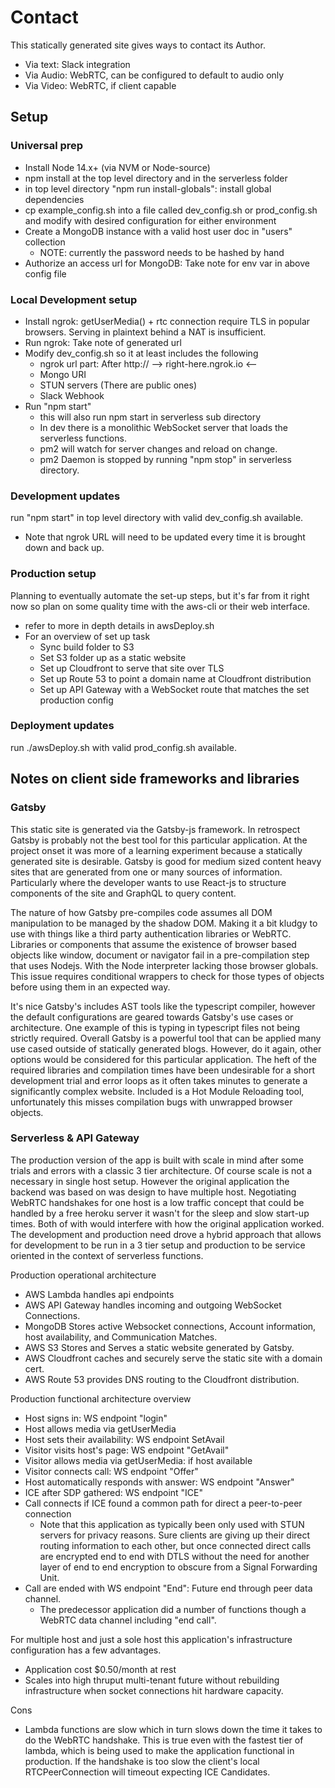 # Contact

This statically generated site gives ways to contact its Author.

- Via text: Slack integration
- Via Audio: WebRTC, can be configured to default to audio only
- Via Video: WebRTC, if client capable

## Setup

### Universal prep

- Install Node 14.x+ (via NVM or Node-source)
- npm install at the top level directory and in the serverless folder
- in top level directory "npm run install-globals": install global dependencies
- cp example_config.sh into a file called dev_config.sh or prod_config.sh and modify with desired configuration for either environment
- Create a MongoDB instance with a valid host user doc in "users" collection
  - NOTE: currently the password needs to be hashed by hand
- Authorize an access url for MongoDB: Take note for env var in above config file

### Local Development setup

- Install ngrok: getUserMedia() + rtc connection require TLS in popular browsers. Serving in plaintext behind a NAT is insufficient.
- Run ngrok: Take note of generated url
- Modify dev_config.sh so it at least includes the following
  - ngrok url part: After http:// --> right-here.ngrok.io <--
  - Mongo URI
  - STUN servers (There are public ones)
  - Slack Webhook
- Run "npm start"
  - this will also run npm start in serverless sub directory
  - In dev there is a monolithic WebSocket server that loads the serverless functions.
  - pm2 will watch for server changes and reload on change.
  - pm2 Daemon is stopped by running "npm stop" in serverless directory.

### Development updates

run "npm start" in top level directory with valid dev_config.sh available.

- Note that ngrok URL will need to be updated every time it is brought down and back up.

### Production setup

Planning to eventually automate the set-up steps, but it's far from it right now so plan on some quality time with the aws-cli or their web interface.

- refer to more in depth details in awsDeploy.sh
- For an overview of set up task
  - Sync build folder to S3
  - Set S3 folder up as a static website
  - Set up Cloudfront to serve that site over TLS
  - Set up Route 53 to point a domain name at Cloudfront distribution
  - Set up API Gateway with a WebSocket route that matches the set production config

### Deployment updates

run ./awsDeploy.sh with valid prod_config.sh available.

## Notes on client side frameworks and libraries

### Gatsby

This static site is generated via the Gatsby-js framework. In retrospect Gatsby is probably not the best tool for this particular application. At the project onset it was more of a learning experiment because a statically generated site is desirable. Gatsby is good for medium sized content heavy sites that are generated from one or many sources of information. Particularly where the developer wants to use React-js to structure components of the site and GraphQL to query content.

The nature of how Gatsby pre-compiles code assumes all DOM manipulation to be managed by the shadow DOM. Making it a bit kludgy to use with things like a third party authentication libraries or WebRTC. Libraries or components that assume the existence of browser based objects like window, document or navigator fail in a pre-compilation step that uses Nodejs. With the Node interpreter lacking those browser globals. This issue requires conditional wrappers to check for those types of objects before using them in an expected way.

It's nice Gatsby's includes AST tools like the typescript compiler, however the default configurations are geared towards Gatsby's use cases or architecture. One example of this is typing in typescript files not being strictly required. Overall Gatsby is a powerful tool that can be applied many use cased outside of statically generated blogs. However, do it again, other options would be considered for this particular application. The heft of the required libraries and compilation times have been undesirable for a short development trial and error loops as it often takes minutes to generate a significantly complex website. Included is a Hot Module Reloading tool, unfortunately this misses compilation bugs with unwrapped browser objects.

### Serverless & API Gateway

The production version of the app is built with scale in mind after some trials and errors with a classic 3 tier architecture. Of course scale is not a necessary in single host setup. However the original application the backend was based on was design to have multiple host. Negotiating WebRTC handshakes for one host is a low traffic concept that could be handled by a free heroku server it wasn't for the sleep and slow start-up times. Both of with would interfere with how the original application worked. The development and production need drove a hybrid approach that allows for development to be run in a 3 tier setup and production to be service oriented in the context of serverless functions.

Production operational architecture

- AWS Lambda handles api endpoints
- AWS API Gateway handles incoming and outgoing WebSocket Connections.
- MongoDB Stores active Websocket connections, Account information, host availability, and Communication Matches.
- AWS S3 Stores and Serves a static website generated by Gatsby.
- AWS Cloudfront caches and securely serve the static site with a domain cert.
- AWS Route 53 provides DNS routing to the Cloudfront distribution.

Production functional architecture overview

- Host signs in: WS endpoint "login"
- Host allows media via getUserMedia
- Host sets their availability: WS endpoint SetAvail
- Visitor visits host's page: WS endpoint "GetAvail"
- Visitor allows media via getUserMedia: if host available
- Visitor connects call: WS endpoint "Offer"
- Host automatically responds with answer: WS endpoint "Answer"
- ICE after SDP gathered: WS endpoint "ICE"
- Call connects if ICE found a common path for direct a peer-to-peer connection
  - Note that this application as typically been only used with STUN servers for privacy reasons. Sure clients are giving up their direct routing information to each other, but once connected direct calls are encrypted end to end with DTLS without the need for another layer of end to end encryption to obscure from a Signal Forwarding Unit.
- Call are ended with WS endpoint "End": Future end through peer data channel.
  - The predecessor application did a number of functions though a WebRTC data channel including "end call".

For multiple host and just a sole host this application's infrastructure configuration has a few advantages.

- Application cost \$0.50/month at rest
- Scales into high thruput multi-tenant future without rebuilding infrastructure when socket connections hit hardware capacity.

Cons

- Lambda functions are slow which in turn slows down the time it takes to do the WebRTC handshake. This is true even with the fastest tier of lambda, which is being used to make the application functional in production. If the handshake is too slow the client's local RTCPeerConnection will timeout expecting ICE Candidates.
